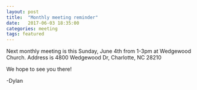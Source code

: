 ```yaml
---
layout: post
title:  "Monthly meeting reminder"
date:   2017-06-03 18:35:00
categories: meeting
tags: featured
---
```


Next monthly meeting is this Sunday, June 4th from 1-3pm at Wedgewood Church. 
Address is 4800 Wedgewood Dr, Charlotte, NC 28210

We hope to see you there!

-Dylan
